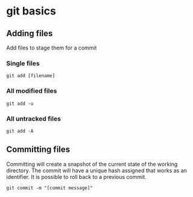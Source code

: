 # git basics

## Adding files
Add files to stage them for a commit

### Single files
```
git add [filename]
```

### All modified files
```
git add -u
```

### All untracked files
```
git add -A
```

## Committing files
Committing will create a snapshot of the current state of the working directory. The commit will have a unique hash assigned that works as an identifier. It is possible to roll back to a previous commit.

```
git commit -m "[commit message]"
```